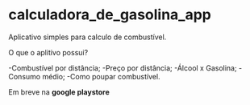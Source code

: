 # calculadora_de_gasolina_app

Aplicativo simples para calculo de combustível.

O que o aplitivo possui?

-Combustível por distância;
-Preço por distância;
-Álcool x Gasolina;
-Consumo médio;
-Como poupar combustível.

Em breve na <b>google playstore</b>
